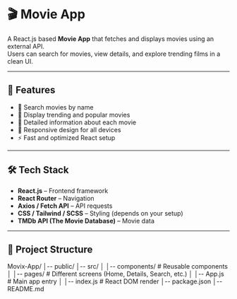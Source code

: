 # 🎬 Movie App

A React.js based **Movie App** that fetches and displays movies using an external API.  
Users can search for movies, view details, and explore trending films in a clean UI.

---

## 🚀 Features
- 🔎 Search movies by name
- 📌 Display trending and popular movies
- 🎥 Detailed information about each movie
- 📱 Responsive design for all devices
- ⚡ Fast and optimized React setup

---

## 🛠️ Tech Stack
- **React.js** – Frontend framework  
- **React Router** – Navigation  
- **Axios / Fetch API** – API requests  
- **CSS / Tailwind / SCSS** – Styling (depends on your setup)  
- **TMDb API (The Movie Database)** – Movie data  

---

## 📂 Project Structure
Movix-App/
│-- public/
│-- src/
│ │-- components/ # Reusable components
│ │-- pages/ # Different screens (Home, Details, Search, etc.)
│ │-- App.js # Main app entry
│ │-- index.js # React DOM render
│-- package.json
│-- README.md
